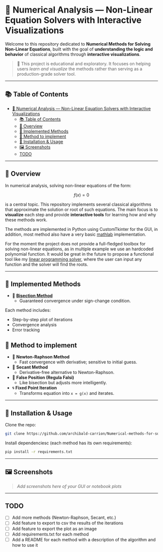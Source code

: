 # 🧮 Numerical Analysis — Non-Linear Equation Solvers with Interactive Visualizations

Welcome to this repository dedicated to **Numerical Methods for Solving Non-Linear Equations**, built with the goal of **understanding the logic and behavior** of classical algorithms through **interactive visualizations**.

> 📌 This project is educational and exploratory. It focuses on helping users *learn and visualize* the methods rather than serving as a production-grade solver tool.

---

## 📚 Table of Contents

- [🧮 Numerical Analysis — Non-Linear Equation Solvers with Interactive Visualizations](#-numerical-analysis--non-linear-equation-solvers-with-interactive-visualizations)
  - [📚 Table of Contents](#-table-of-contents)
  - [📖 Overview](#-overview)
  - [📌 Implemented Methods](#-implemented-methods)
  - [📌 Method to implement](#-method-to-implement)
  - [🧪 Installation \& Usage](#-installation--usage)
  - [🖼️ Screenshots](#️-screenshots)
  - [TODO](#todo)

---

## 📖 Overview

In numerical analysis, solving non-linear equations of the form:

```math
f(x) = 0
```

is a central topic. This repository implements several classical algorithms that approximate the solution or root of such equations. The main focus is to **visualize** each step and provide **interactive tools** for learning how and why these methods work.

The methods are implemented in Python using CustomTkinter for the GUI, in addition, most method also have a very basic [mathlab](https://la.mathworks.com/products/matlab.html) implementation.

For the moment the project does not provide a full-fledged toolbox for solving non-linear equations, as in multiple example we use an hardcoded polynomial function. It would be great in the future to propose a functional tool like my [linear programming solver](https://github.com/archibald-carrion/Linear-programming-solver), where the user can input any function and the solver will find the roots.

---

## 📌 Implemented Methods

- 🔁 [**Bisection Method**](https://github.com/archibald-carrion/Numerical-methods-for-solving-nonlinear-equations/tree/main/bisection_method) 
  - Guaranteed convergence under sign-change condition.

Each method includes:
- Step-by-step plot of iterations  
- Convergence analysis  
- Error tracking
## 📌 Method to implement
- 🧮 **Newton-Raphson Method**  
  - Fast convergence with derivative; sensitive to initial guess.
- 🧠 **Secant Method**  
  - Derivative-free alternative to Newton-Raphson.
- 🔀 **False Position (Regula Falsi)**  
  - Like bisection but adjusts more intelligently.
- 🌀 **Fixed Point Iteration**  
  - Transforms equation into `x = g(x)` and iterates.


---

## 🧪 Installation & Usage

Clone the repo:

```bash
git clone https://github.com/archibald-carrion/Numerical-methods-for-solving-nonlinear-equations.git
```

Install dependenciesc (each method has its own requirements):

```bash
pip install -r requirements.txt
```

---

## 🖼️ Screenshots

> *Add screenshots here of your GUI or notebook plots*

---

## TODO
- [ ] Add more methods (Newton-Raphson, Secant, etc.)
- [ ] Add feature to export to csv the results of the iterations
- [ ] Add feature to export the plot as an image
- [ ] Add requirements.txt for each method
- [ ] Add a README for each method with a description of the algorithm and how to use it